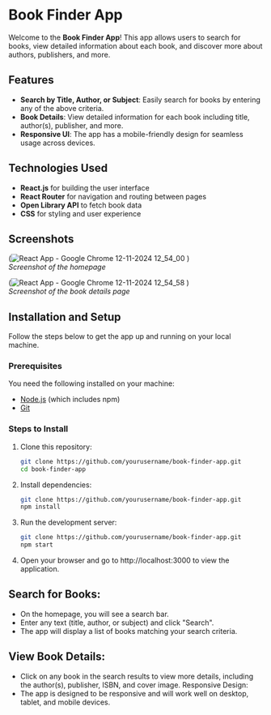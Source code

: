 # Book Finder App

Welcome to the **Book Finder App**! This app allows users to search for books, view detailed information about each book, and discover more about authors, publishers, and more.

## Features

- **Search by Title, Author, or Subject**: Easily search for books by entering any of the above criteria.
- **Book Details**: View detailed information for each book including title, author(s), publisher, and more.
- **Responsive UI**: The app has a mobile-friendly design for seamless usage across devices.

## Technologies Used

- **React.js** for building the user interface
- **React Router** for navigation and routing between pages
- **Open Library API** to fetch book data
- **CSS** for styling and user experience

## Screenshots

(![React App - Google Chrome 12-11-2024 12_54_00](https://github.com/user-attachments/assets/d2fcf3a4-1cef-4e89-98de-ec2cfad8e3fb)
)  
*Screenshot of the homepage*

(![React App - Google Chrome 12-11-2024 12_54_58](https://github.com/user-attachments/assets/4e09b275-d848-4f33-b3d9-1a41aaa05186)
)  
*Screenshot of the book details page*

## Installation and Setup

Follow the steps below to get the app up and running on your local machine.

### Prerequisites

You need the following installed on your machine:

- [Node.js](https://nodejs.org/) (which includes npm)
- [Git](https://git-scm.com/)

### Steps to Install

1. Clone this repository:
   ```bash
   git clone https://github.com/yourusername/book-finder-app.git
   cd book-finder-app
2. Install dependencies:
   ```bash
   git clone https://github.com/yourusername/book-finder-app.git
   npm install
3. Run the development server:
   ```bash
   git clone https://github.com/yourusername/book-finder-app.git
   npm start
4. Open your browser and go to http://localhost:3000 to view the application.


## Search for Books:

- On the homepage, you will see a search bar.
- Enter any text (title, author, or subject) and click "Search".
- The app will display a list of books matching your search criteria.


## View Book Details:
- Click on any book in the search results to view more details, including the author(s), publisher, ISBN, and cover image.
Responsive Design:
- The app is designed to be responsive and will work well on desktop, tablet, and mobile devices.





